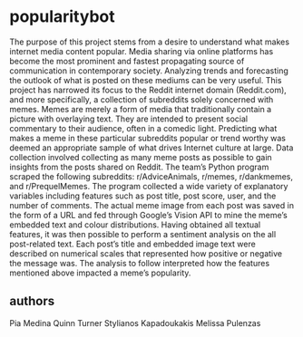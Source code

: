 # popularitybot
The purpose of this project stems from a desire to understand what makes internet media content popular. Media sharing via online platforms has become the most prominent and fastest propagating source of communication in contemporary society. Analyzing trends and forecasting the outlook of what is posted on these mediums can be very useful. This project has narrowed its focus to the Reddit internet domain (Reddit.com), and more specifically, a collection of subreddits solely concerned with memes. Memes are merely a form of media that traditionally contain a picture with overlaying text. They are intended to present social commentary to their audience, often in a comedic light. Predicting what makes a meme in these particular subreddits popular or trend worthy was deemed an appropriate sample of what drives Internet culture at large.   Data collection involved collecting as many meme posts as possible to gain insights from the posts shared on Reddit. The team’s Python program scraped the following subreddits: r/AdviceAnimals, r/memes, r/dankmemes, and r/PrequelMemes. The program collected a wide variety of explanatory variables including features such as post title, post score, user, and the number of comments. The actual meme image from each post was saved in the form of a URL and fed through Google’s Vision API to mine the meme’s embedded text and colour distributions. Having obtained all textual features, it was then possible to perform a sentiment analysis on the all post-related text. Each post’s title and embedded image text were described on numerical scales that represented how positive or negative the message was. The analysis to follow interpreted how the features mentioned above impacted a meme’s popularity. 

## authors
Pia Medina
Quinn Turner
Stylianos Kapadoukakis
Melissa Pulenzas
